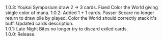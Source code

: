 1.0.3: Youkai Symposium draw 2 -> 3 cards. Fixed Color the World giving single color of mana.
1.0.2: Added 1 + 1 cards. Passer Secare no longer return to draw pile by played. Color the World should correctly stack it's buff. Updated cards description.  
1.0.1: Late Night Bites no longer try to discard exiled cards.  
1.0.0: Release.